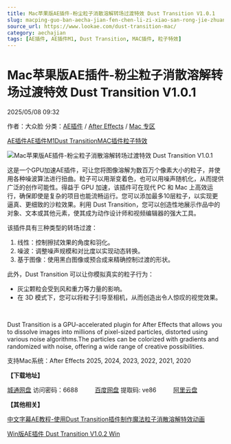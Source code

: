 ```yaml
---
title: Mac苹果版AE插件-粉尘粒子消散溶解转场过渡特效 Dust Transition V1.0.1
slug: macping-guo-ban-aecha-jian-fen-chen-li-zi-xiao-san-rong-jie-zhuan-chang-guo-du-te-xiao-dust-transition-v1-0-1
source_url: https://www.lookae.com/dust-transition-mac/
category: aechajian
tags: [AE插件, AE插件M1, Dust Transition, MAC插件, 粒子特效]
---
```

# Mac苹果版AE插件-粉尘粒子消散溶解转场过渡特效 Dust Transition V1.0.1

2025/05/08 09:32

作者：大众脸
分类：[AE插件](https://www.lookae.com/after-effects/aechajian/) / [After Effects](https://www.lookae.com/after-effects/) / [Mac 专区](https://www.lookae.com/mac-osx/)

[AE插件](https://www.lookae.com/tag/ae%e6%8f%92%e4%bb%b6/)[AE插件M1](https://www.lookae.com/tag/aem1/)[Dust Transition](https://www.lookae.com/tag/dust-transition/)[MAC插件](https://www.lookae.com/tag/mac%e6%8f%92%e4%bb%b6/)[粒子特效](https://www.lookae.com/tag/%e7%b2%92%e5%ad%90%e7%89%b9%e6%95%88/)

![Mac苹果版AE插件-粉尘粒子消散溶解转场过渡特效 Dust Transition V1.0.1](https://www.lookae.com/wp-content/uploads/2025/04/Dust-Transition-.jpg "Mac苹果版AE插件-粉尘粒子消散溶解转场过渡特效 Dust Transition V1.0.1-LookAE.com")

这是一个GPU加速AE插件，可让您将图像溶解为数百万个像素大小的粒子，并使用各种噪波算法进行扭曲。粒子可以用渐变着色，也可以用噪声随机化，从而提供广泛的创作可能性。得益于 GPU 加速，该插件可在现代 PC 和 Mac 上高效运行，确保即使是复杂的项目也能流畅运行。您可以添加最多10层粒子，以实现更逼真、更细致的沙粒效果。利用 Dust Transition，您可以创造性地展示作品中的对象、文本或其他元素，使其成为动作设计师和视频编辑器的强大工具。

该插件具有三种类型的转场过渡：

1. 线性：控制擦拭效果的角度和羽化。
2. 噪波：调整噪声规模和对比度以实现动态转换。
3. 基于图像：使用黑白图像或预合成来精确控制过渡的形状。

此外，Dust Transition 可以让你模拟真实的粒子行为：

* 灰尘颗粒会受到风和重力等力量的影响。
* 在 3D 模式下，您可以将粒子引导至相机，从而创造出令人惊叹的视觉效果。

[﻿﻿﻿](http://cloud.video.taobao.com/play/u/null/p/1/e/6/t/1/514686613265.mp4)

Dust Transition is a GPU-accelerated plugin for After Effects that allows you to dissolve images into millions of pixel-sized particles, distorted using various noise algorithms.The particles can be colorized with gradients and randomized with noise, offering a wide range of creative possibilities.

支持Mac系统：After Effects 2025, 2024, 2023, 2022, 2021, 2020

**【下载地址】**

[城通网盘](https://url70.ctfile.com/f/2827370-1503883151-a7b71e?p=4431) 访问密码：6688          [百度网盘](https://pan.baidu.com/s/1zlDW-hNwPqH5QPtadxX3vg?pwd=ve86) 提取码: ve86          [阿里云盘](https://www.alipan.com/s/Kde12FX1LCJ)

**【其他相关】**

[中文字幕AE教程-使用Dust Transition插件制作魔法粒子消散溶解特效动画](https://www.lookae.com/dust-transition-tutorial/)

[Win版AE插件 Dust Transition V1.0.2 Win](https://www.lookae.com/dust-transition/)
